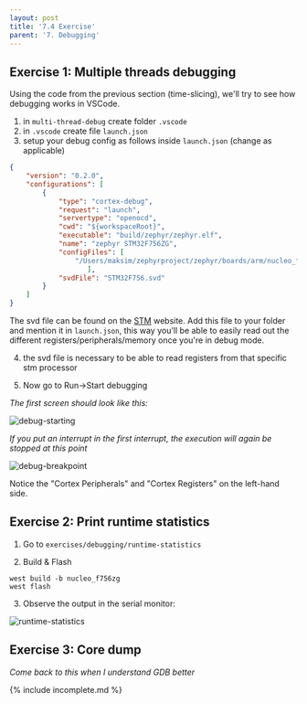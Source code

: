 ```yaml
---
layout: post
title: '7.4 Exercise'
parent: '7. Debugging'
---
```


## Exercise 1: Multiple threads debugging

Using the code from the previous section (time-slicing), we'll try to see how debugging works in VSCode.

1) in `multi-thread-debug` create folder `.vscode`
2) in `.vscode` create file `launch.json`
3) setup your debug config as follows inside `launch.json` (change as applicable)

```json
{
    "version": "0.2.0",
    "configurations": [
        {
            "type": "cortex-debug",
            "request": "launch",
            "servertype": "openocd",
            "cwd": "${workspaceRoot}",
            "executable": "build/zephyr/zephyr.elf",
            "name": "zephyr STM32F756ZG",
            "configFiles": [
                "/Users/maksim/zephyrproject/zephyr/boards/arm/nucleo_f756zg/support/openocd.cfg"
                   ],
            "svdFile": "STM32F756.svd"
        }
    ]
}
```

The svd file can be found on the [STM](https://www.st.com/en/microcontrollers-microprocessors/stm32f756zg.html#cad-resources) website. Add this file to your folder and mention it in `launch.json`, this way you'll be able to easily read out the different registers/peripherals/memory once you're in debug mode.

4) the svd file is necessary to be able to read registers from that specific stm processor

5) Now go to Run->Start debugging

*The first screen should look like this:*

![debug-starting](/images/debugging/debug-starting.png)

*If you put an interrupt in the first interrupt, the execution will again be stopped at this point*

![debug-breakpoint](/images/debugging/debug-breakpoint-1.png)

Notice the "Cortex Peripherals" and "Cortex Registers" on the left-hand side.

## Exercise 2: Print runtime statistics

1) Go to `exercises/debugging/runtime-statistics`

2) Build & Flash

```
west build -b nucleo_f756zg
west flash
```

3) Observe the output in the serial monitor:

![runtime-statistics](/images/debugging/runtime-statistics.png)

## Exercise 3: Core dump

_Come back to this when I understand GDB better_

{% include incomplete.md %}
